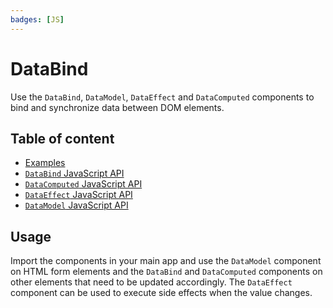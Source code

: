 ```yaml
---
badges: [JS]
---
```


# DataBind <Badges :texts="$frontmatter.badges" />

Use the `DataBind`, `DataModel`, `DataEffect` and `DataComputed` components to bind and synchronize data between DOM elements.

## Table of content

- [Examples](./examples.html)
- [`DataBind` JavaScript API](./data-bind-js-api.html)
- [`DataComputed` JavaScript API](./data-computed-js-api.html)
- [`DataEffect` JavaScript API](./data-effect-js-api.html)
- [`DataModel` JavaScript API](./data-model-js-api.html)

## Usage

Import the components in your main app and use the `DataModel` component on HTML form elements and the `DataBind` and `DataComputed` components on other elements that need to be updated accordingly. The `DataEffect` component can be used to execute side effects when the value changes.

<PreviewPlayground
  :html="() => import('./stories/basic.twig')"
  :script="() => import('./stories/app.js?raw')"
  />

